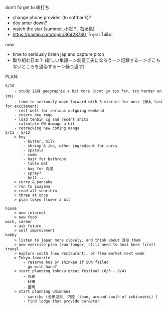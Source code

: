 don't forget to 峰打ち
- change phone provider (to softbank)?
- doy smur down?
- watch the star (summer, 小岩？, 石垣島)
- https://pantip.com/topic/36428780, ที่ ดูดาว ไม่มีรถ

now
- time to seriously listen jap and capture pitch 
- 取り組む日本？ (新しい単語ー＞創意工夫になろうー＞記録するー＞ぎこちないところを退治するー＞繰り返す)

PLAN:

	5/10
		- study 12月 geographic a bit more (dont go too far, try harder on 7月)
		- time to seriously move forward with 3 stories for once (弾丸 last for excitement)
		- rest well for serious outgoing weekend
		- reserv new roge
		- load tenbin cg and recent shits
		- calculate GW damage a bit
		- retracking new coming manga
	5/11 - 5/12
		> buy
			- butter, milk
			- shrimp & ika, other ingredient for curry
			- spatula
			- comb
			- hair for bathroom
			- table mat
			- bag for 洗濯
			- spray?
			- belt...
		> curry & pancake
		> run to iwayama
		> read all senrihin
		> three at once
		> plan tokyo flower a bit
		
	house
		> new internet
		> new food
	work, career
		> ask future
		> self improvement
	hobby
		> listen to japan more closely, and think about 真似 them
		> new exercise plan (run longer, still need to heal knee first)
	travel
		> explore south (new restaurant), or flea market next week
		> Tokyo favorite
			- reserve bus or shinkan if 50% failed
			- go with hana?
		> start planning tohoku great festival (8/3 - 8/4)
			- 青森 
			- 秋田
			- 盛岡
		> start planning umi&hana
			- sanriku (金田温泉, 内陸 (tono, around south of ichinoseki) )
			- find lodge that provide car&star
	

